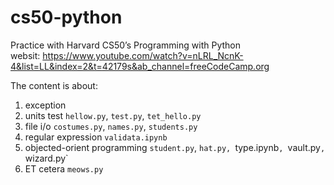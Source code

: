 # cs50-python
Practice with Harvard CS50’s Programming with Python  
websit: https://www.youtube.com/watch?v=nLRL_NcnK-4&list=LL&index=2&t=42179s&ab_channel=freeCodeCamp.org

The content is about: 
  1. exception
  2. units test `hellow.py`, `test.py`, `tet_hello.py`
  3. file i/o `costumes.py`, `names.py`, `students.py`
  4. regular expression `validata.ipynb`
  5. objected-orient programming `student.py`, `hat.py, `type.ipynb`, `vault.py`, `wizard.py`
  6. ET cetera `meows.py`
